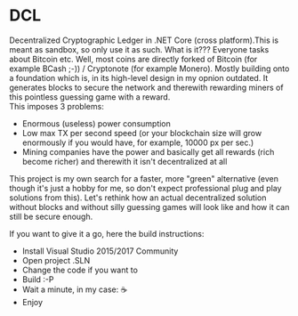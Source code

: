 # DCL
Decentralized Cryptographic Ledger in .NET Core (cross platform).This is meant as sandbox, so only use it as such.
What is it???
Everyone tasks about Bitcoin etc. Well, most coins are directly forked of Bitcoin (for example BCash ;-)) / Cryptonote (for example Monero). Mostly building onto a foundation which is, in its high-level design in my opnion outdated. It generates blocks to secure the network and therewith rewarding miners of this pointless guessing game with a reward.  
This imposes 3 problems:
- Enormous (useless) power consumption
- Low max TX per second speed (or your blockchain size will grow enormously if you would have, for example, 10000 px per sec.)
- Mining companies have the power and basically get all rewards (rich become richer) and therewith it isn't decentralized at all

This project is my own search for a faster, more "green" alternative (even though it's just a hobby for me, so don't expect professional plug and play solutions from this). Let's rethink how an actual decentralized solution without blocks and without silly guessing games will look like and how it can still be secure enough.

If you want to give it a go, here the build instructions: 
- Install Visual Studio 2015/2017 Community<BR>
- Open project .SLN<BR>
- Change the code if you want to
- Build :-P<BR>
- Wait a minute, in my case: <g-emoji class="g-emoji" alias="coffee" fallback-src="https://assets-cdn.github.com/images/icons/emoji/unicode/2615.png">☕️</g-emoji><BR>
- Enjoy

